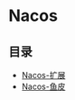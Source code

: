 #  Nacos

## 目录

  * [Nacos-扩展](/study/Java/04-SpringCloud/Nacos/Nacos-扩展)
  * [Nacos-鱼皮](/study/Java/04-SpringCloud/Nacos/Nacos-鱼皮)